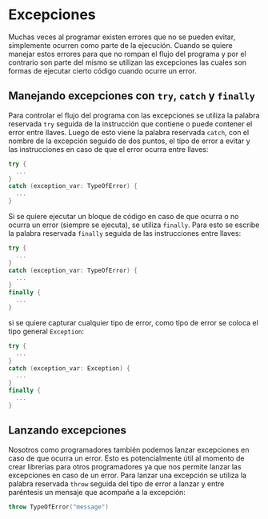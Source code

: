 # Excepciones

Muchas veces al programar existen errores que no se pueden evitar, simplemente ocurren como parte de la ejecución. Cuando se quiere manejar estos errores para que no rompan el flujo del programa y por el contrario son parte del mismo se utilizan las excepciones las cuales son formas de ejecutar cierto código cuando ocurre un error.

## Manejando excepciones con `try`, `catch` y `finally`

Para controlar el flujo del programa con las excepciones se utiliza la palabra reservada `try` seguida de la instrucción que contiene o puede contener el error entre llaves. Luego de esto viene la palabra reservada `catch`, con el nombre de la excepción seguido de dos puntos, el tipo de error a evitar y las instrucciones en caso de que el error ocurra entre llaves:

~~~kotlin
try {
  ...
}
catch (exception_var: TypeOfError) {
  ...
}
~~~

Si se quiere ejecutar un bloque de código en caso de que ocurra o no ocurra un error (siempre se ejecuta), se utiliza `finally`. Para esto se escribe la palabra reservada `finally` seguida de las instrucciones entre llaves:

~~~kotlin
try {
  ...
}
catch (exception_var: TypeOfError) {
  ...
}
finally {
  ...
}
~~~

si se quiere capturar cualquier tipo de error, como tipo de error se coloca el tipo general `Exception`:

~~~kotlin
try {
  ...
}
catch (exception_var: Exception) {
  ...
}
finally {
  ...
}
~~~

## Lanzando excepciones

Nosotros como programadores también podemos lanzar excepciones en caso de que ocurra un error. Esto es potencialmente útil al momento de crear librerías para otros programadores ya que nos permite lanzar las excepciones en caso de un error. Para lanzar una excepción se utiliza la palabra reservada `throw` seguida del tipo de error a lanzar y entre paréntesis un mensaje que acompañe a la excepción:

~~~kotlin
throw TypeOfError("message")
~~~
